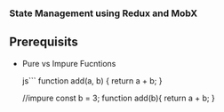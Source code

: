 ### State Management using Redux and MobX

## Prerequisits
- Pure vs Impure Fucntions

    js```
    function add(a, b) {
        return a + b;
    }

    //impure
    const b = 3;
    function add(b){
        return a + b;
    }

    ```
